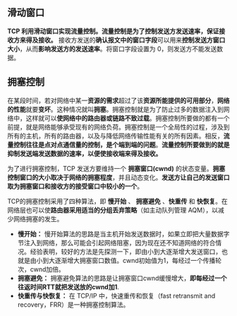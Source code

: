 ## 滑动窗口

**TCP 利用滑动窗口实现流量控制。流量控制是为了控制发送方发送速率，保证接收方来得及接收。** 接收方发送的**确认报文中的窗口字段**可以用来**控制发送方窗口大小**，从而**影响发送方的发送速率**。将窗口字段设置为 0，则发送方不能发送数据。



## 拥塞控制

在某段时间，若对网络中某一**资源的需求**超过了该**资源所能提供的可用部分**，**网络的性能**就要**变坏**。这种情况就叫**拥塞**。拥塞控制就是为了防止过多的数据注入到网络中，这样就可以**使网络中的路由器或链路不致过载**。拥塞控制所要做的都有一个前提，就是网络能够承受现有的网络负荷。拥塞控制是一个全局性的过程，涉及到所有的主机，所有的路由器，以及与降低网络传输性能有关的所有因素。相反，**流量控制往往是点对点通信量的控制，是个端到端的问题**。**流量控制所要做到的就是抑制发送端发送数据的速率，以便使接收端来得及接收。**

为了进行拥塞控制，TCP 发送方要维持一个 **拥塞窗口(cwnd)** 的状态变量。**拥塞控制窗口的大小取决于网络的拥塞程度**，并且动态变化。**发送方让自己的发送窗口取为拥塞窗口和接收方的接受窗口中较小的一个**。

TCP的拥塞控制采用了四种算法，即 **慢开始** 、 **拥塞避免** 、**快重传** 和 **快恢复**。在网络层也可以使**路由器采用适当的分组丢弃策略**（如主动队列管理 AQM），以减少网络拥塞的发生。

- **慢开始：** 慢开始算法的思路是当主机开始发送数据时，如果立即把大量数据字节注入到网络，那么可能会引起网络阻塞，因为现在还不知道网络的符合情况。经验表明，较好的方法是先探测一下，即由小到大逐渐增大发送窗口，也就是由小到大逐渐增大拥塞窗口数值。cwnd初始值为1，每经过一个传播轮次，cwnd加倍。
- **拥塞避免：** 拥塞避免算法的思路是让拥塞窗口cwnd缓慢增大，**即每经过一个往返时间RTT就把发送放的cwnd加1**.
- **快重传与快恢复：** 在 TCP/IP 中，快速重传和恢复（fast retransmit and recovery，FRR）是一种拥塞控制算法。





